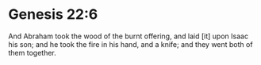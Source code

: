 # Genesis 22:6

And Abraham took the wood of the burnt offering, and laid [it] upon Isaac his son; and he took the fire in his hand, and a knife; and they went both of them together.